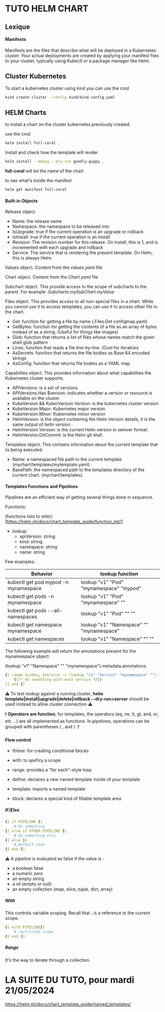 # TUTO HELM CHART

## Lexique

#### Manifests
Manifests are the files that describe what will be deployed in a Kubernetes cluster. Your actual deployments are created by applying your manifest files to your cluster, typically using Kubectl or a package manager like Helm.

## Cluster Kubernetes

To start a kubernetes cluster using kind you can use the cmd 

```sh
kind create cluster --config kind/kind-config.yaml
```


## HELM Charts

to install a chart on the cluster kubernetes previously created.

use the cmd 

```sh
helm install full-coral .
```

Install and check how the template will render

```sh
helm install --debug --dry-run goodly-guppy .
```

**full-coral** will be the name of the chart

to see what's inside the manifest

```sh
helm get manifest full-coral
```

#### Built-in Objects

Release object.

- Name: the release name
- Namespace: the namespace to be released into
- IsUpgrade: true if the current operation is an upgrade or rollback
- IsInstall: true if the current operation is an install
- Revision: The revision number for this release. On install, this is 1, and is incremented with each upgrade and rollback
- Service: The service that is rendering the present template. On Helm, this is always Helm.


Values object.
Content from the *values.yaml* file

Chart object.
Content from the *Chart.yaml* file

Subchart object.
This provide access to the scope of subcharts to the parent. For example *.Subcharts.mySubChart.myValue* 

Files object.
This provides access to all non-special files in a chart. While you cannot use it to access templates, you can use it to access other file in the chart. 
- Get: function for getting a file by name (.Files.Get configmap.yaml)
- GetBytes: function for getting the contents of a file as an array of bytes instead of as a string. (Useful for things like images)
- Glob: function that returns a list of files whose names match the given shell glob pattern
- Lines: function that reads a file line-by-line. (Cool for iteration)
- AsSecrets: function that returns the file bodies as Base 64 encoded strings
- AsConfig: function that returns file bodies as a YAML map

Capabilites object.
This provides information about what capabilities the Kubernetes cluster supports.
- APIVersions: is a set of versions.
- APIVersions.Has $version: indicates whether a version or resource is available on the cluster.
- KubeVersion && KuberVersion.Version: is the kubernetes cluster version
- KubeVersion.Major: Kubernetes major version
- KubeVersion.Minor: Kubernetes minor version
- HelmVersion: is the object containing the Helm Version details, it is the same output of *helm version .*
- HelmVersion.Version: is the current Helm version in semver format.
- HelmVersion.GitCommit: is the Helm git sha1.

Templates object.
This contains information about the current template that iis being executed.
- Name: a namespaced file path to the current template (mychart/templates/mytemplate.yaml)
- BasePath: the namespaced path to the templates directory of the current chart. (mychart/templates).

#### Templates Functions and Pipelines

Pipelines are an efficient way of getting several things done in sequence.

Functions:

(functions lists to refer)[https://helm.sh/docs/chart_template_guide/function_list/]

- lookup:
    - apiVersion: string
    - kind: string
    - namespace: string
    - name: string

Few examples:

|Behavior|lookup function|
|--------|---------------|
|kubectl get pod mypod -n mynamespace|lookup "v1" "Pod" "mynamespace" "mypod"|
|kubectl get pods -n mynamespace|lookup "v1" "Pod" "mynamespace" ""|
|kubectl get pods --all-namespaces|lookup "v1" "Pod" "" ""|
|kubectl get namespace mynamespace|lookup "v1" "Namespace" "" "mynamespace"|
|kubectl get namespaces|lookup "v1" "Namespace" "" ""|

The following example will return the annotations present for the mynamespace object:

(lookup "v1" "Namespace" "" "mynamespace").metadata.annotations

```yaml
{{ range $index, $service := (lookup "v1" "Service" "mynamespace" "").items }}
    {{/* do something with each service */}}
{{ end }}
```

:warning: To test lookup against a running cluster, **helm template|install|upgrade|delete|rollback --dry-run=server** should be used instead to allow cluster connection :warning:

:exclamation: **Operators are function**, for templates, the operators (eq, ne, lt, gt, and, or, etc ...) are all implemented as functions. In pipelines, operations can be grouped with parentheses ( , and ). :exclamation:

#### Flow control

- if/else: for creating conditional blocks
- with: to speficy a scope
- range: provides a "for each"-style loop

- define: declares a new named template inside of your template
- template: imports a named template
- block: declares a special kind of fillable template area

##### IF/Else

```yml
{{ if PIPELINE }}
    # Do something
{{ else if OTHER PIPELINE }}
    # Do something else
{{ else }}
    # Default case
{{ end }}
```

:warning:
A pipeline is evaluated as false if the value is :
- a boolean false
- a numeric zero
- an empty string
- a nil (empty or null)
- an empty collection (map, slice, tuple, dict, array)

##### With

This controls variable scoping. Recall that **.** is a reference to the current scope.

```yml
{{ with PIPELINE}}
    # restricted scope
{{ end }}
```

##### Range

It's the way to iterate through a collection.




# LA SUITE DU TUTO, pour mardi 21/05/2024
https://helm.sh/docs/chart_template_guide/named_templates/
